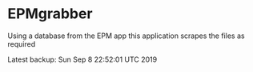 # EPMgrabber
Using a database from the EPM app this application scrapes the files as required


Latest backup: Sun Sep 8 22:52:01 UTC 2019
